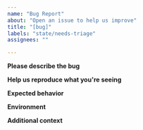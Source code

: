 ```yaml
---
name: "Bug Report"
about: "Open an issue to help us improve"
title: "[bug]"
labels: "state/needs-triage"
assignees: ""

---
```


<!--
**Do not report Security Vulnerabilities here**

If you intend to report a security vulnerability, please do so at [HackerOne](https://hackerone.com/nokogiri) following the process detailed in [`SECURITY.md`](https://nokogiri.org/SECURITY.html). Do not report it through GitHub.
-->

**Please describe the bug**

<!--
A clear and concise description of what the bug is. Please include as much context as you can about what's going on.
-->

**Help us reproduce what you're seeing**

<!--
If possible, please include a complete, self-contained script that reproduces the behavior you're seeing. Please try to remove external dependencies like Rails or other libraries that may be wrapping Nokogiri.

Here's an example of how you might structure such a script:

```ruby
#! /usr/bin/env ruby

require 'nokogiri'
require 'minitest/autorun'

class Test < MiniTest::Spec
  describe "Node#css" do
    it "should find a div using chained classes" do
      html = <<~HEREDOC
        <html>
          <body>
            <div class="foo"> one</div> 
            <div class="bar">two</div> 
            <div class="foo bar">three</div> 
      HEREDOC
      
      doc = Nokogiri::HTML::Document.parse(html)
      
      assert_equal 1, doc.css("div.foo.bar").length
      assert_equal "three", doc.at_css("div.foo.bar").text
    end
  end
end
```

If you haven't included a test, please provide whatever code you can, the inputs (if any), along with the output that you're seeing. We need to reproduce what you're seeing to be able to help!
-->


**Expected behavior**

<!--
If you haven't included a test above, please tell us precisely what you expected to happen.
-->


**Environment**

<!--
```
Please paste the output from `nokogiri -v` here, escaped by triple-backtick.
```

This output will tell us what version of Ruby you're using, how you installed nokogiri, what versions of the underlying libraries you're using, and what operating system you're using.
-->

**Additional context**

<!--
Add any other context about the problem here.
-->
